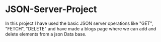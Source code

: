 # JSON-Server-Project
In this project I have used the basic JSON server operations like "GET", "FETCH", "DELETE" and have made a blogs page where we can add and delete elements from a json Data base.
